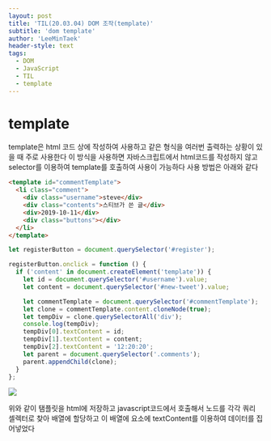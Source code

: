 ```yaml
---
layout: post
title: 'TIL(20.03.04) DOM 조작(template)'
subtitle: 'dom template'
author: 'LeeMinTaek'
header-style: text
tags:
  - DOM
  - JavaScript
  - TIL
  - template
---
```


# template

template은 html 코드 상에 작성하여 사용하고 같은 형식을 여러번 출력하는 상황이 있을 때 주로 사용한다 이 방식을 사용하면 자바스크립트에서 html코드를 작성하지 않고 selector를 이용하여 template를 호출하여 사용이 가능하다 사용 방법은 아래와 같다

```html
<template id="commentTemplate">
  <li class="comment">
    <div class="username">steve</div>
    <div class="contents">스티브가 쓴 글</div>
    <div>2019-10-11</div>
    <div class="buttons"></div>
  </li>
</template>
```

```javascript
let registerButton = document.querySelector('#register');

registerButton.onclick = function () {
  if ('content' in document.createElement('template')) {
    let id = document.querySelector('#username').value;
    let content = document.querySelector('#new-tweet').value;

    let commentTemplate = document.querySelector('#commentTemplate');
    let clone = commentTemplate.content.cloneNode(true);
    let tempDiv = clone.querySelectorAll('div');
    console.log(tempDiv);
    tempDiv[0].textContent = id;
    tempDiv[1].textContent = content;
    tempDiv[2].textContent = '12:20:20';
    let parent = document.querySelector('.comments');
    parent.appendChild(clone);
  }
};
```

![](https://images.velog.io/images/1571min/post/962e6df5-2000-4746-8321-483e138e6f02/image.png)

위와 같이 탬플릿을 html에 저장하고 javascript코드에서 호출해서 노드를 각각 쿼리 셀렉터로 찾아 배열에 할당하고 이 배열에 요소에 textContent를 이용하여 데이터를 집어넣었다

